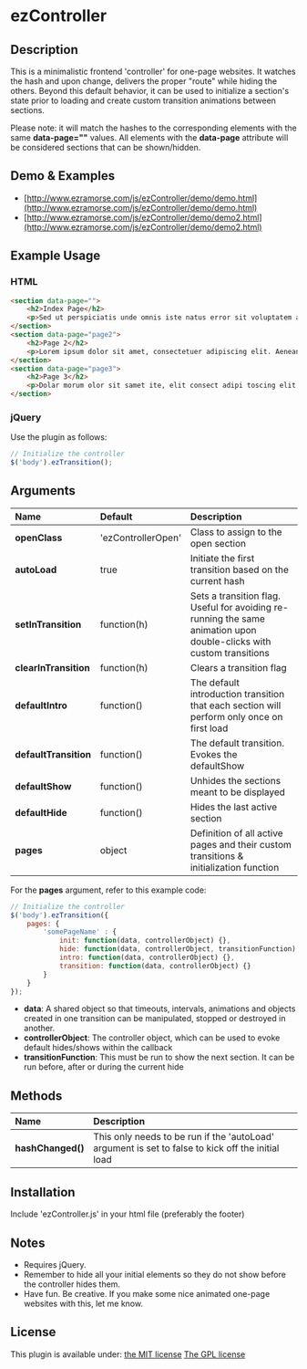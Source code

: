 # ezController

## Description

This is a minimalistic frontend 'controller' for one-page websites. It watches the hash and upon change, delivers the proper "route" while hiding the others. Beyond this 
default behavior, it can be used to initialize a section's state prior to loading and create custom transition animations between sections.

Please note: it will match the hashes to the corresponding elements with the same **data-page=""** values. All elements with the **data-page** attribute will be considered
sections that can be shown/hidden.

## Demo & Examples

* [http://www.ezramorse.com/js/ezController/demo/demo.html](http://www.ezramorse.com/js/ezController/demo/demo.html)
* [http://www.ezramorse.com/js/ezController/demo/demo2.html](http://www.ezramorse.com/js/ezController/demo/demo2.html)

## Example Usage

### HTML

```html
<section data-page="">
	<h2>Index Page</h2>
	<p>Sed ut perspiciatis unde omnis iste natus error sit voluptatem accusantium doloremque laudantium, totam rem</p>
</section>
<section data-page="page2">
	<h2>Page 2</h2>
	<p>Lorem ipsum dolor sit amet, consectetuer adipiscing elit. Aenean commodo ligula eget dolor.</p>
</section>
<section data-page="page3">
	<h2>Page 3</h2>
	<p>Dolar morum olor sit samet ite, elit consect adipi toscing elit. Gaenean modo doloremque laudantium ligula eget dolor.</p>
</section>
```

### jQuery

Use the plugin as follows:

```js
// Initialize the controller 
$('body').ezTransition();
```

## Arguments
| Name | Default | Description |
| :--------------- | :-------------- | :-------------------------------------------------------- | 
| **openClass** | 'ezControllerOpen' | Class to assign to the open section |
| **autoLoad** | true | Initiate the first transition based on the current hash |
| **setInTransition** | function(h) | Sets a transition flag. Useful for avoiding re-running the same animation upon double-clicks with custom transitions |
| **clearInTransition** | function(h) | Clears a transition flag |
| **defaultIntro** | function() | The default introduction transition that each section will perform only once on first load |
| **defaultTransition** | function() | The default transition. Evokes the defaultShow |
| **defaultShow** | function() | Unhides the sections meant to be displayed  |
| **defaultHide** | function() | Hides the last active section |
| **pages** | object | Definition of all active pages and their custom transitions & initialization function |

For the **pages** argument, refer to this example code:

```js
// Initialize the controller 
$('body').ezTransition({
	pages: {
		'somePageName' : {
			init: function(data, controllerObject) {},
			hide: function(data, controllerObject, transitionFunction) {},
			intro: function(data, controllerObject) {},
			transition: function(data, controllerObject) {}
		}
	}
}); 
```

* **data**: A shared object so that timeouts, intervals, animations and objects created in one transition can be manipulated, stopped or destroyed in another.
* **controllerObject**: The controller object, which can be used to evoke default hides/shows within the callback
* **transitionFunction**: This must be run to show the next section. It can be run before, after or during the current hide

## Methods
| Name | Description |
| :--------------- | :-------------------------------------------------------- | 
| **hashChanged()**| This only needs to be run if the 'autoLoad' argument is set to false to kick off the initial load |

## Installation

Include 'ezController.js' in your html file (preferably the footer)

## Notes

* Requires jQuery.
* Remember to hide all your initial elements so they do not show before the controller hides them.
* Have fun. Be creative. If you make some nice animated one-page websites with this, let me know.

## License

This plugin is available under:
[the MIT license](http://mths.be/mit)
[The GPL license](http://www.gnu.org/copyleft/gpl.html)
